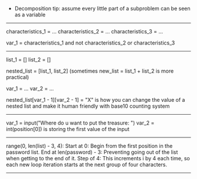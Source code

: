 - Decomposition tip: assume every little part of a subproblem can be seen as a variable

---

characteristics_1 = ...
characteristics_2 = ...
characteristics_3 = ...

var_1 = characteristics_1 and not characteristics_2 or characteristics_3

---

list_1 = []
list_2 = []

nested_list = [list_1, list_2] (sometimes new_list = list_1 + list_2 is more practical)

var_1 = ...
var_2 = ...

nested_list[var_1 - 1][var_2 - 1] = "X" is how you can change the value of a nested list and make it human friendly with base10 counting system

---

var_1 = input("Where do u want to put the treasure: ")
var_2 = int(position[0]) is storing the first value of the input

---

range(0, len(list) - 3, 4):
    Start at 0: Begin from the first position in the password list.
    End at len(password) - 3: Preventing going out of the list when getting to the end of it.
    Step of 4: This increments i by 4 each time, so each new loop iteration starts at the next group of four characters.

---


